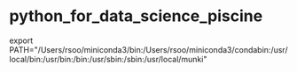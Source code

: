 # python_for_data_science_piscine

export PATH="/Users/rsoo/miniconda3/bin:/Users/rsoo/miniconda3/condabin:/usr/local/bin:/usr/bin:/bin:/usr/sbin:/sbin:/usr/local/munki"

